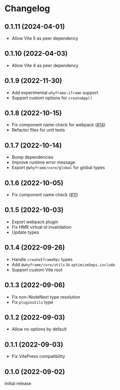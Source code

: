 # Changelog

## 0.1.11 (2024-04-01)

- Allow Vite 5 as peer dependency

## 0.1.10 (2022-04-03)

- Allow Vite 4 as peer dependency

## 0.1.9 (2022-11-30)

- Add experimental `whyframe:iframe` support
- Support custom options for `createApp()`

## 0.1.8 (2022-10-15)

- Fix component name check for webpack ([#14](https://github.com/bluwy/whyframe/issues/14))
- Refactor files for unit tests

## 0.1.7 (2022-10-14)

- Bump dependencies
- Improve runtime error message
- Export `@whyframe/core/global` for global types

## 0.1.6 (2022-10-05)

- Fix component name check ([#11](https://github.com/bluwy/whyframe/issues/11))

## 0.1.5 (2022-10-03)

- Export webpack plugin
- Fix HMR virtual id invalidation
- Update types

## 0.1.4 (2022-09-26)

- Handle `createIframeRpc` types
- Add `@whyframe/core/utils` to `optimizeDeps.include`
- Support custom Vite root

## 0.1.3 (2022-09-06)

- Fix non-NodeNext type resolution
- Fix `pluginutils` type

## 0.1.2 (2022-09-03)

- Allow no options by default

## 0.1.1 (2022-09-03)

- Fix VitePress compatibility

## 0.1.0 (2022-09-02)

Initial release
